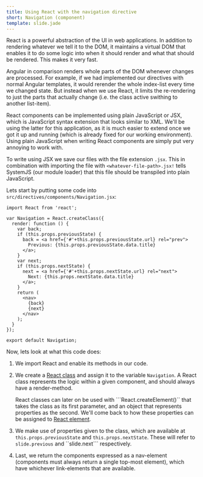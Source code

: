 ```yaml
---
title: Using React with the navigation directive
short: Navigation (component)
template: slide.jade
---
```


React is a powerful abstraction of the UI in web applications. In addition to rendering whatever we tell it to the DOM, it maintains a virtual DOM that enables it to do some logic into when it should render and what that should be rendered. This makes it very fast.

Angular in comparison renders whole parts of the DOM whenever changes are processed. For example, if we had implemented our directives with normal Angular templates, it would rerender the whole index-list every time we changed state. But instead when we use React, it limits the re-rendering to just the parts that actually change (i.e. the class active swithing to another list-item).

React components can be implemented using plain JavaScript or JSX, which is JavaScript syntax extension that looks similar to XML. We'll be using the latter for this application, as it is much easier to extend once we got it up and running (which is already fixed for our working environment). Using plain JavaScript when writing React components are simply put very annoying to work with.

To write using JSX we save our files with the file extension ```.jsx```. This in combination with importing the file with ```<whatever-file-path>.jsx!``` tells SystemJS (our module loader) that this file should be transpiled into plain JavaScript.

Lets start by putting some code into ```src/directives/components/Navigation.jsx```:

    import React from 'react';

    var Navigation = React.createClass({
      render: function () {
        var back;
        if (this.props.previousState) {
          back = <a href={'#'+this.props.previousState.url} rel="prev">
            Previous: {this.props.previousState.data.title}
          </a>;
        }
        var next;
        if (this.props.nextState) {
          next = <a href={'#'+this.props.nextState.url} rel="next">
            Next: {this.props.nextState.data.title}
          </a>;
        }
        return (
          <nav>
            {back}
            {next}
          </nav>
        );
      }
    });

    export default Navigation;

Now, lets look at what this code does:

1.  We import React and enable its methods in our code.
2.  We create a [React class](https://facebook.github.io/react/docs/top-level-api.html#react.createclass) and assign it to the variable ```Navigation```. A React class represents the logic within a given component, and should always have a render-method.

    React classes can later on be used with ```React.createElement()`` that takes the class as its first parameter, and an object that represents properties as the second. We'll come back to how these properties can be assigned to [React element](https://facebook.github.io/react/docs/top-level-api.html#react.createelement).
3.  We make use of properties given to the class, which are available at ```this.props.previousState``` and ```this.props.nextState```. These will refer to ```slide.previous``` and ``slide.next``` respectively.
4.  Last, we return the components expressed as a nav-element (components must always return a single top-most element), which have whichever link-elements that are available.